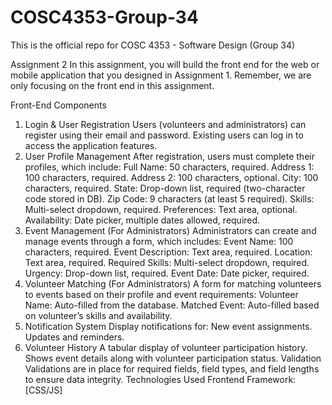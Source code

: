 # COSC4353-Group-34
This is the official repo for COSC 4353 - Software Design (Group 34)

Assignment 2
In this assignment, you will build the front end for the web or mobile application that you designed in Assignment 1. Remember, we are only focusing on the front end in this assignment. 

Front-End Components
1. Login & User Registration
Users (volunteers and administrators) can register using their email and password.
Existing users can log in to access the application features.
2. User Profile Management
After registration, users must complete their profiles, which include:
Full Name: 50 characters, required.
Address 1: 100 characters, required.
Address 2: 100 characters, optional.
City: 100 characters, required.
State: Drop-down list, required (two-character code stored in DB).
Zip Code: 9 characters (at least 5 required).
Skills: Multi-select dropdown, required.
Preferences: Text area, optional.
Availability: Date picker, multiple dates allowed, required.
3. Event Management (For Administrators)
Administrators can create and manage events through a form, which includes:
Event Name: 100 characters, required.
Event Description: Text area, required.
Location: Text area, required.
Required Skills: Multi-select dropdown, required.
Urgency: Drop-down list, required.
Event Date: Date picker, required.
4. Volunteer Matching (For Administrators)
A form for matching volunteers to events based on their profile and event requirements:
Volunteer Name: Auto-filled from the database.
Matched Event: Auto-filled based on volunteer’s skills and availability.
5. Notification System
Display notifications for:
New event assignments.
Updates and reminders.
6. Volunteer History
A tabular display of volunteer participation history.
Shows event details along with volunteer participation status.
Validation
Validations are in place for required fields, field types, and field lengths to ensure data integrity.
Technologies Used
Frontend Framework: [CSS/JS]
